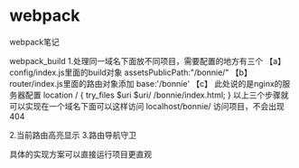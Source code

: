 # webpack
webpack笔记

webpack_build
1.处理同一域名下面放不同项目，需要配置的地方有三个
【a】 config/index.js里面的build对象  assetsPublicPath:"/bonnie/"
【b】 router/index.js里面的路由对象添加 base:'/bonnie'
【c】 此处说的是nginx的服务器配置
      location / {
        try_files $uri $uri/ /bonnie/index.html;
      }
 以上三个步骤就可以实现在一个域名下面可以这样访问   localhost/bonnie/   访问项目，不会出现404
 
 2.当前路由高亮显示
 3.路由导航守卫 
 
 具体的实现方案可以直接运行项目更直观
